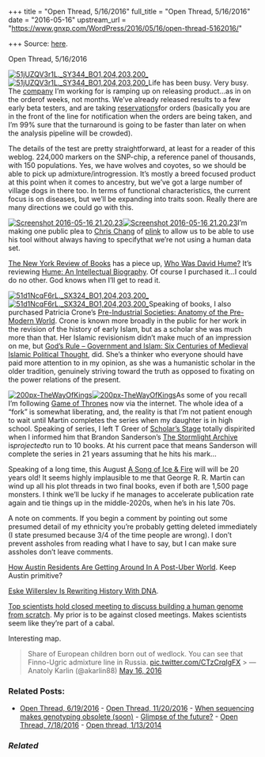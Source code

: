 +++
title = "Open Thread, 5/16/2016"
full_title = "Open Thread, 5/16/2016"
date = "2016-05-16"
upstream_url = "https://www.gnxp.com/WordPress/2016/05/16/open-thread-5162016/"

+++
Source: [here](https://www.gnxp.com/WordPress/2016/05/16/open-thread-5162016/).

Open Thread, 5/16/2016

[![51jUZQV3r1L.\_SY344_BO1,204,203,200\_](https://i0.wp.com/www.unz.com/wp-content/uploads/2016/05/51jUZQV3r1L._SY344_BO1204203200_-199x300.jpg?resize=199%2C300)![51jUZQV3r1L.\_SY344_BO1,204,203,200\_](https://i0.wp.com/www.unz.com/wp-content/uploads/2016/05/51jUZQV3r1L._SY344_BO1204203200_-199x300.jpg?resize=199%2C300)](https://www.amazon.com/Hume-Intellectual-Biography-James-Harris-ebook/dp/B0148L4I9K?ie=UTF8&redirect=true&tag=geneexpressio-20)Life has been busy. Very busy. The [company](http://www.bloomberg.com/news/articles/2016-04-06/dog-dna-testing-gets-its-day) I’m working for is ramping up on releasing product…as in on the orderof weeks, not months. We’ve already released results to a few early beta testers, and are taking [reservations](https://embarkvet.com/reserve)for orders (basically you are in the front of the line for notification when the orders are being taken, and I’m 99% sure that the turnaround is going to be faster than later on when the analysis pipeline will be crowded).

The details of the test are pretty straightforward, at least for a reader of this weblog. 224,000 markers on the SNP-chip, a reference panel of thousands, with 150 populations. Yes, we have wolves and coyotes, so we should be able to pick up admixture/introgression. It’s mostly a breed focused product at this point when it comes to ancestry, but we’ve got a large number of village dogs in there too. In terms of functional characteristics, the current focus is on diseases, but we’ll be expanding into traits soon. Really there are many directions we could go with this.

[![Screenshot 2016-05-16 21.20.23](https://i0.wp.com/www.unz.com/wp-content/uploads/2016/05/Screenshot-2016-05-16-21.20.23-300x270.png?resize=242%2C218)![Screenshot 2016-05-16 21.20.23](https://i0.wp.com/www.unz.com/wp-content/uploads/2016/05/Screenshot-2016-05-16-21.20.23-300x270.png?resize=242%2C218)](https://embarkvet.com/reserve)I’m making one public plea to [Chris Chang](https://www.cog-genomics.org/plink2) of [plink](https://www.cog-genomics.org/plink2) to allow us to be able to use his tool without always having to specifythat we’re not using a human data set.

[The New York Review of Books](http://www.nybooks.com/articles/2016/05/26/who-was-david-hume/) has a piece up, [Who Was David Hume?](http://www.nybooks.com/articles/2016/05/26/who-was-david-hume/) It’s reviewing [Hume: An Intellectual Biography](https://www.amazon.com/Hume-Intellectual-Biography-James-Harris-ebook/dp/B0148L4I9K?ie=UTF8&redirect=true&tag=geneexpressio-20). Of course I purchased it…I could do no other. God knows when I’ll get to read it.

[![51d1NcqF6rL.\_SX324_BO1,204,203,200\_](https://i0.wp.com/www.unz.com/wp-content/uploads/2016/05/51d1NcqF6rL._SX324_BO1204203200_1-195x300.jpg?resize=195%2C300)![51d1NcqF6rL.\_SX324_BO1,204,203,200\_](https://i0.wp.com/www.unz.com/wp-content/uploads/2016/05/51d1NcqF6rL._SX324_BO1204203200_1-195x300.jpg?resize=195%2C300)](https://www.amazon.com/exec/obidos/ASIN/1780747411/geneexpressio-20)Speaking of books, I also purchased Patricia Crone’s [Pre-Industrial Societies: Anatomy of the Pre-Modern World](https://www.amazon.com/Pre-Industrial-Societies-Anatomy-Pre-Modern-World-ebook/dp/B00XTAXZAU?ie=UTF8&redirect=true&tag=geneexpressio-20). Crone is known more broadly in the public for her work in the revision of the history of early Islam, but as a scholar she was much more than that. Her Islamic revisionism didn’t make much of an impression on me, but [God’s Rule – Government and Islam: Six Centuries of Medieval Islamic Political Thought](https://www.amazon.com/exec/obidos/ASIN/0231132913/geneexpressio-20), did. She’s a thinker who everyone should have paid more attention to in my opinion, as she was a humanistic scholar in the older tradition, genuinely striving toward the truth as opposed to fixating on the power relations of the present.

[![200px-TheWayOfKings](https://i0.wp.com/www.unz.com/wp-content/uploads/2016/05/200px-TheWayOfKings-99x150.png?resize=99%2C150)![200px-TheWayOfKings](https://i0.wp.com/www.unz.com/wp-content/uploads/2016/05/200px-TheWayOfKings-99x150.png?resize=99%2C150)](https://www.amazon.com/exec/obidos/ASIN/B00O3H6P0U/geneexpressio-20)As some of you recall I’m following [Game of Thrones](https://www.amazon.com/exec/obidos/ASIN/B00VSG3L5G/geneexpressio-20) now via the internet. The whole idea of a “fork” is somewhat liberating, and, the reality is that I’m not patient enough to wait until Martin completes the series when my daughter is in high school. Speaking of series, I left T Greer of [Scholar’s Stage](https://scholars-stage.blogspot.com/) totally dispirited when I informed him that Brandon Sanderson’s [The Stormlight Archive](https://www.amazon.com/exec/obidos/ASIN/B00O3H6P0U/geneexpressio-20) is*projected*to run to 10 books. At his current pace that means Sanderson will complete the series in 21 years assuming that he hits his mark…

Speaking of a long time, this August [A Song of Ice & Fire](https://www.amazon.com/George-Martins-Thrones-5-Book-Boxed-ebook/dp/B00957T6X6?ie=UTF8&redirect=true&tag=geneexpressio-20) will will be 20 years old! It seems highly implausible to me that George R. R. Martin can wind up all his plot threads in two final books, even if both are 1,500 page monsters. I think we’ll be lucky if he manages to accelerate publication rate again and tie things up in the middle-2020s, when he’s in his late 70s.

A note on comments. If you begin a comment by pointing out some presumed detail of my ethnicity you’re probably getting deleted immediately (I state presumed because 3/4 of the time people are wrong). I don’t prevent assholes from reading what I have to say, but I can make sure assholes don’t leave comments.

[How Austin Residents Are Getting Around In A Post-Uber World](http://www.mystatesman.com/news/news/local/how-austin-residents-are-getting-around-in-a-post-/nrNjw/). Keep Austin primitive?

[Eske Willerslev Is Rewriting History With DNA](http://www.nytimes.com/2016/05/17/science/eske-willerslev-ancient-dna-scientist.html).

[Top scientists hold closed meeting to discuss building a human genome from scratch](https://www.statnews.com/2016/05/13/harvard-meeting-synthetic-genome/). My prior is to be against closed meetings. Makes scientists seem like they’re part of a cabal.

Interesting map.

> Share of European children born out of wedlock. You can see that Finno-Ugric admixture line in Russia. [pic.twitter.com/CTzCrqIgFX](https://t.co/CTzCrqIgFX) >
> — Anatoly Karlin (@akarlin88) [May 16, 2016](https://twitter.com/akarlin88/status/732131852153061376)

### Related Posts:

- [Open Thread,
  6/19/2016](https://www.gnxp.com/WordPress/2016/06/19/open-thread-6192016/) - [Open Thread,
  11/20/2016](https://www.gnxp.com/WordPress/2016/11/20/open-thread-11202016/) - [When sequencing makes genotyping obsolete
  (soon)](https://www.gnxp.com/WordPress/2015/10/21/when-sequencing-makes-genotyping-obsolete-soon/) - [Glimpse of the
  future?](https://www.gnxp.com/WordPress/2007/11/18/glimpse-of-the-future/) - [Open Thread,
  7/18/2016](https://www.gnxp.com/WordPress/2016/07/18/open-thread-7182016/) - [Open thread,
  1/13/2014](https://www.gnxp.com/WordPress/2014/01/12/open-thread-1132014/)

### *Related*

[](https://www.addtoany.com/add_to/facebook?linkurl=https%3A%2F%2Fwww.gnxp.com%2FWordPress%2F2016%2F05%2F16%2Fopen-thread-5162016%2F&linkname=Open%20Thread%2C%205%2F16%2F2016 "Facebook")[](https://www.addtoany.com/add_to/twitter?linkurl=https%3A%2F%2Fwww.gnxp.com%2FWordPress%2F2016%2F05%2F16%2Fopen-thread-5162016%2F&linkname=Open%20Thread%2C%205%2F16%2F2016 "Twitter")[](https://www.addtoany.com/add_to/email?linkurl=https%3A%2F%2Fwww.gnxp.com%2FWordPress%2F2016%2F05%2F16%2Fopen-thread-5162016%2F&linkname=Open%20Thread%2C%205%2F16%2F2016 "Email")[](https://www.addtoany.com/share)
